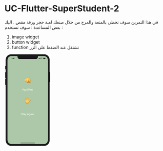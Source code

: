 # UC-Flutter-SuperStudent-2


في هذا التمرين سوف تحظى بالمتعة والمرح من خلال صنعك لعبة حجر ورقة مقص .
اليك بعض المساعدة :
سوف تستخدم :
1. image widget
2. button widget
3. function تشتغل عند الضغط على الزر 


<img src="images/game.png" height="300"/>
